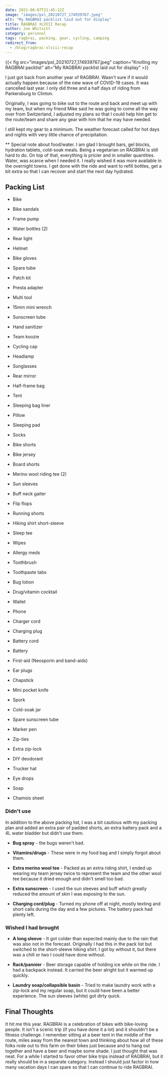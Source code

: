 ```yaml
---
date: 2021-08-07T21:45:12Z
image: "images/pxl_20210727_174939767.jpeg"
alt: "My RAGBRAI packlist laid out for display"
title: RAGBRAI XLVIII Recap
author: Joe Whitsitt
category: personal
tags: ragbrai, packing, gear, cycling, camping
redirect_from:
  - /blog/ragbrai-xlviii-recap
---
```


{{< fig src="images/pxl_20210727_174939767.jpeg" caption="Knolling my RAGBRAI packlist" alt="My RAGBRAI packlist laid out for display" >}}

I just got back from another year of RAGBRAI. Wasn't sure if it would actually happen because of the new wave of COVID-19 cases. It was cancelled last year. I only did three and a half days of riding from Parkersburg to Clinton.

Originally, I was going to bike out to the route and back and meet up with my team, but when my friend Mike said he was going to come all the way over from Switzerland, I adjusted my plans so that I could help him get to the route/team and share any gear with him that he may have needed.

I still kept my gear to a minimum. The weather forecast called for hot days and nights with very little chance of precipitation.

\** Special note about food/water. I am glad I brought bars, gel blocks, hydration tablets, cold-soak meals. Being a vegetarian on RAGBRAI is still hard to do. On top of that, everything is pricier and in smaller quantities. Water, was scarce when I needed it. I really wished it was more available in the overnight towns. I get done with the ride and want to refill bottles, get a bit extra so that I can recover and start the next day hydrated.

## Packing List

* Bike

* Bike sandals

* Frame pump

* Water bottles (2)

* Rear light

* Helmet

* Bike gloves

* Spare tube

* Patch kit

* Presta adapter

* Multi tool

* 15mm mini wrench

* Sunscreen tube

* Hand sanitizer

* Team koozie

* Cycling cap

* Headlamp

* Sunglasses

* Rear mirror

* Half-frame bag

* Tent

* Sleeping bag liner

* Pillow

* Sleeping pad

* Socks

* Bike shorts

* Bike jersey

* Board shorts

* Merino wool riding tee (2)

* Sun sleeves

* Buff neck gaiter

* Flip flops

* Running shorts

* Hiking shirt short-sleeve

* Sleep tee

* Wipes

* Allergy meds

* Toothbrush

* Toothpaste tabs

* Bug lotion

* Drug/vitamin cocktail

* Wallet

* Phone

* Charger cord

* Charging plug

* Battery cord

* Battery

* First-aid (Neosporin and band-aids)

* Ear plugs

* Chapstick

* Mini pocket knife

* Spork

* Cold-soak jar

* Spare sunscreen tube

* Marker pen

* Zip-ties

* Extra zip-lock

* DIY deodorant

* Trucker hat

* Eye drops

* Soap

* Chamois sheet

### Didn't use

In addition to the above packing list, I was a bit cautious with my packing plan and added an extra pair of padded shorts, an extra battery pack and a 4L water bladder but didn't use them.

* **Bug spray** - the bugs weren't bad.

* **Vitamins/drugs** - These were in my food bag and I simply forgot about them.

* **Extra merino wool tee** - Packed as an extra riding shirt, I ended up wearing my team jersey twice to represent the team and the other wool tee because it dried enough and didn't smell too bad.

* **Extra sunscreen** - I used the sun sleeves and buff which greatly reduced the amount of skin I was exposing to the sun.

* **Charging cord/plug** - Turned my phone off at night, mostly texting and short calls during the day and a few pictures. The battery pack had plenty left.

### Wished I had brought

* **A long sleeve** - It got colder than expected mainly due to the rain that was also not in the forecast. Originally I had this in the pack list but switched to the short-sleeve hiking shirt. I got by without it, but there was a chill or two I could have done without.

* **Rack/pannier** - Beer storage capable of holding ice while on the ride. I had a backpack instead. It carried the beer alright but it warmed up quickly.

* **Laundry soap/collapsible basin** - Tried to make laundry work with a zip-lock and my regular soap, but it could have been a better experience. The sun sleeves (white) got dirty quick.

## Final Thoughts

It hit me this year. RAGBRAI is a celebration of bikes with bike-loving people. It isn't a scenic trip (if you have done it a lot) and it shouldn't be a fitness challenge. I remember sitting at a beer tent in the middle of the route, miles away from the nearest town and thinking about how all of these folks rode out to this farm on their bikes just because and to hang out together and have a beer and maybe some shade. I just thought that was neat. For a while I started to favor other bike trips instead of RAGBRAI, but it really should be in a separate category. Instead I should just factor in how many vacation days I can spare so that I can continue to ride RAGBRAI.
